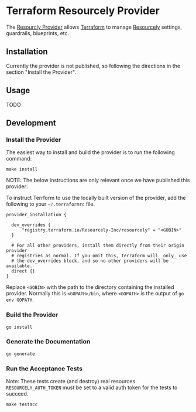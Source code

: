 # Terraform Resourcely Provider

The [Resourcly
Provider](https://registry.terraform.io/providers/Resourcely-Inc/resourcely/latest/docs)
allows [Terraform](https://terraform.io/) to manage
[Resourcely](https://resourcely.io) settings, guardrails, blueprints, etc.

## Installation

Currently the provider is not published, so following the directions in the
section "Install the Provider".

## Usage

TODO

## Development

### Install the Provider

The easiest way to install and build the provider is to run the following command:
```
make install
```

NOTE: The below instructions are only relevant once we have published this provider:

To instruct Terrform to use the locally built version of the provider, add the
following to your `~/.terraformrc` file.

```hcl
provider_installation {

  dev_overrides {
      "registry.terraform.io/Resourcely-Inc/resourcely" = "<GOBIN>"
  }

  # For all other providers, install them directly from their origin provider
  # registries as normal. If you omit this, Terraform will _only_ use
  # the dev_overrides block, and so no other providers will be available.
  direct {}
}
```

Replace `<GOBIN>` with the path to the directory containing the installed
provider. Normally this is `<GOPATH>/bin`, where `<GOPATH>` is the output of
`go env GOPATH`.

### Build the Provider

```shell
go install
```

### Generate the Documentation

```shell
go generate
```

### Run the Acceptance Tests

Note: These tests create (and destroy) real resources. `RESOURCELY_AUTH_TOKEN`
must be set to a valid auth token for the tests to succeed.

```shell
make testacc
```
